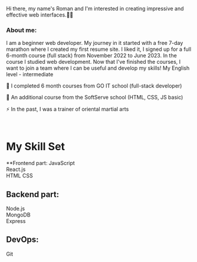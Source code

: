Hi there, my name's Roman and I'm interested in creating impressive and effective web interfaces.👨‍💻 

### About me:

I am a beginner web developer. My journey in it started with a free 7-day marathon where I created my first resume site. I liked it, 
     I signed up for a full 6-month course (full stack) from November 2022 to June 2023. In the course I studied web development. 
     Now that I've finished the courses, I want to join a team where I can be useful and develop my skills! My English level - intermediate

  🌱 I completed 6 month courses from GO IT school (full-stack developer)    

  🔭 An additional course from the SoftServe school (HTML, CSS, JS basic)     

 ⚡ In the past, I was a trainer of oriental martial arts

  <br/>
  
# My Skill Set  
**Frontend part:
JavaScript <br />
React.js  <br />
HTML CSS  <br />

## Backend part:
Node.js <br />
MongoDB <br />
Express <br />

## DevOps:
Git

